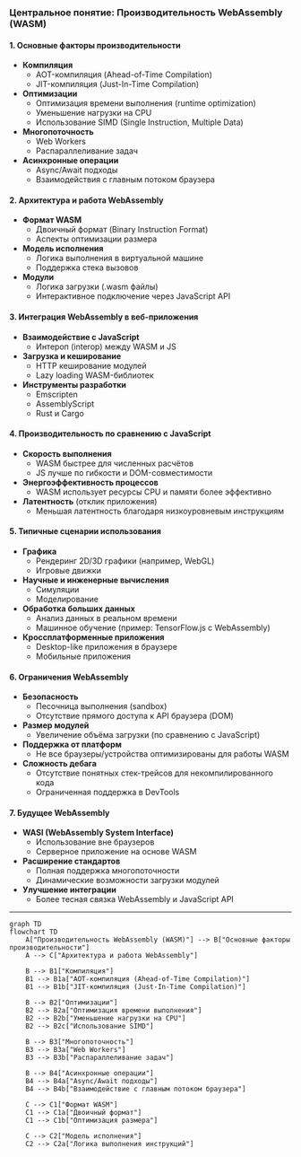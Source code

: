 ### **Центральное понятие:** Производительность WebAssembly (WASM)

#### **1. Основные факторы производительности**

- **Компиляция**
  - AOT-компиляция (Ahead-of-Time Compilation)
  - JIT-компиляция (Just-In-Time Compilation)
- **Оптимизации**
  - Оптимизация времени выполнения (runtime optimization)
  - Уменьшение нагрузки на CPU
  - Использование SIMD (Single Instruction, Multiple Data)
- **Многопоточность**
  - Web Workers
  - Распараллеливание задач
- **Асинхронные операции**
  - Async/Await подходы
  - Взаимодействия с главным потоком браузера

#### **2. Архитектура и работа WebAssembly**

- **Формат WASM**
  - Двоичный формат (Binary Instruction Format)
  - Аспекты оптимизации размера
- **Модель исполнения**
  - Логика выполнения в виртуальной машине
  - Поддержка стека вызовов
- **Модули**
  - Логика загрузки (.wasm файлы)
  - Интерактивное подключение через JavaScript API

#### **3. Интеграция WebAssembly в веб-приложения**

- **Взаимодействие с JavaScript**
  - Интероп (interop) между WASM и JS
- **Загрузка и кеширование**
  - HTTP кеширование модулей
  - Lazy loading WASM-библиотек
- **Инструменты разработки**
  - Emscripten
  - AssemblyScript
  - Rust и Cargo

#### **4. Производительность по сравнению с JavaScript**

- **Скорость выполнения**
  - WASM быстрее для численных расчётов
  - JS лучше по гибкости и DOM-совместимости
- **Энергоэффективность процессов**
  - WASM использует ресурсы CPU и памяти более эффективно
- **Латентность** (отклик приложения)
  - Меньшая латентность благодаря низкоуровневым инструкциям

#### **5. Типичные сценарии использования**

- **Графика**
  - Рендеринг 2D/3D графики (например, WebGL)
  - Игровые движки
- **Научные и инженерные вычисления**
  - Симуляции
  - Моделирование
- **Обработка больших данных**
  - Анализ данных в реальном времени
  - Машинное обучение (пример: TensorFlow.js с WebAssembly)
- **Кроссплатформенные приложения**
  - Desktop-like приложения в браузере
  - Мобильные приложения

#### **6. Ограничения WebAssembly**

- **Безопасность**
  - Песочница выполнения (sandbox)
  - Отсутствие прямого доступа к API браузера (DOM)
- **Размер модулей**
  - Увеличение объёма загрузки (по сравнению с JavaScript)
- **Поддержка от платформ**
  - Не все браузеры/устройства оптимизированы для работы WASM
- **Сложность дебага**
  - Отсутствие понятных стек-трейсов для некомпилированного кода
  - Ограниченная поддержка в DevTools

#### **7. Будущее WebAssembly**

- **WASI (WebAssembly System Interface)**
  - Использование вне браузеров
  - Серверное приложение на основе WASM
- **Расширение стандартов**
  - Полная поддержка многопоточности
  - Динамические возможности загрузки модулей
- **Улучшение интеграции**
  - Более тесная связка WebAssembly и JavaScript API

---

```mermaid
graph TD
flowchart TD
    A["Производительность WebAssembly (WASM)"] --> B["Основные факторы производительности"]
    A --> C["Архитектура и работа WebAssembly"]

    B --> B1["Компиляция"]
    B1 --> B1a["AOT-компиляция (Ahead-of-Time Compilation)"]
    B1 --> B1b["JIT-компиляция (Just-In-Time Compilation)"]

    B --> B2["Оптимизации"]
    B2 --> B2a["Оптимизация времени выполнения"]
    B2 --> B2b["Уменьшение нагрузки на CPU"]
    B2 --> B2c["Использование SIMD"]

    B --> B3["Многопоточность"]
    B3 --> B3a["Web Workers"]
    B3 --> B3b["Распараллеливание задач"]

    B --> B4["Асинхронные операции"]
    B4 --> B4a["Async/Await подходы"]
    B4 --> B4b["Взаимодействие с главным потоком браузера"]

    C --> C1["Формат WASM"]
    C1 --> C1a["Двоичный формат"]
    C1 --> C1b["Оптимизация размера"]

    C --> C2["Модель исполнения"]
    C2 --> C2a["Логика выполнения инструкций"]
```
